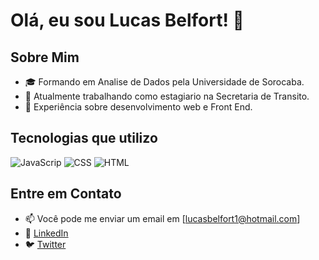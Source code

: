 # Olá, eu sou Lucas Belfort! 👋

## Sobre Mim
- 🎓 Formando em Analise de Dados pela Universidade de Sorocaba.
- 💼 Atualmente trabalhando como estagiario na Secretaria de Transito.
- 🌱 Experiência sobre desenvolvimento web e Front End.

## Tecnologias que utilizo
![JavaScrip](https://img.shields.io/badge/-JavaScript-black?style=flat-square&logo=javascript)
![CSS](https://img.shields.io/badge/-CSS3-black?style=flat-square&logo=react)
![HTML](https://img.shields.io/badge/-HTML-black?style=flat-square&logo=node.js)

## Entre em Contato
- 📫 Você pode me enviar um email em [lucasbelfort1@hotmail.com]
- 💼 [LinkedIn](https://www.linkedin.com/in/lucas-belfort-darantes-medeiros-16b076269/)
- 🐦 [Twitter](https://twitter.com/Billzerae)

